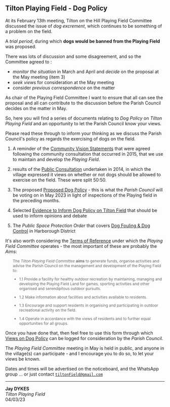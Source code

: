## Tilton Playing Field - Dog Policy

At its February 13th meeting, Tilton on the Hill Playing Field Committee discussed the issue of _dog excrement_, which continues to be something of a problem on the field.

A _trial period_, during which **dogs would be banned from the Playing Field** was proposed.

There was lots of discussion and some disagreement, and so the Committee agreed to :

- _monitor the situation_ in March and April and _decide_ on the proposal at the May meeting (item 3)
- _seek views_ for consideration at the May meeting
- consider _previous correspondence_ on the matter

As chair of the Playing Field Committee I want to ensure that all can see the proposal and all can contribute to the discussion before the Parish Council decides on the matter in May.

So, here you will find a series of documents relating to _Dog Policy_ on _Tilton Playing Field_ and an opportunity to let the Parish Council know your views.

Please read these through to inform your thinking as we discuss the Parish Council's policy as regards the exercising of dogs on the field.

1. A reminder of the [Community Vision Statements](communityVision.md) that were agreed following the community consultation that occurred in 2015, that we use to maintain and develop the _Playing Field_.

2. results of the [Public Consultation](publicConsultation.md) undertaken in 2014, in which the village expressed it views on whether or not dogs should be allowed to exercise on the field. These were split 50:50.

3. The proposed [Proposed Dog Policy](dogPolicy.md) - this is what the _Parish Council_ will be voting on in May 2023 in light of inspections of the Playing field in the preceding months.

4. Selected [Evidence to Inform Dog Policy on Tilton Field](dogRisk.md) that should be used to inform opinions and debate

5. The _Public Space Protection Order_ that covers [Dog Fouling & Dog Control](pspo.md) in Harborough District

It's also worth considering the [Terms of Reference](tor.md) under which the _Playing Field Committee_ operates - the most important of these are probably the _Aims_:

<div style="font-size:85%; color:#666; margin-left:2em" markdown="1">

The _Tilton Playing Field Committee_ **aims** to generate funds, organise activities and advise the Parish Council on the management and development of the Playing Field to:

- 1.1 Provide a facility for healthy outdoor recreation by maintaining, managing and developing the Playing Field Land for games, sporting activities and other organised and serendipitous outdoor pursuits.

- 1.2 Make information about facilities and activities available to residents.

- 1.3 Encourage and support residents in organising and participating in outdoor recreational activity on the field.

- 1.4 Operate in accordance with the views of residents and to further equal opportunities for all groups.

</div>

Once you have done that, then feel free to use this form through which [Views on Dog Policy](https://bit.ly/tiltonFieldDogs) can be logged for consideration by the _Parish Council_.

The _Playing Field Committee_ meeting in May is held in public, and anyone in the village(s) can participate - and I encourage you to do so, to let your views be known.

Dates and times will be advertised on the noticeboard, and the WhatsApp group ... or just contact <code>tiltonField@gmail.com</code>

---

**Jay DYKES**<br/>
_Tilton Playing Field_<br/>
04/03/23
